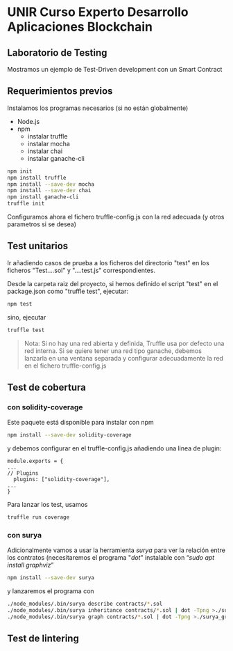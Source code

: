 # UNIR Curso Experto Desarrollo Aplicaciones Blockchain

## Laboratorio de Testing

Mostramos un ejemplo de Test-Driven development con un Smart Contract

## Requerimientos previos

Instalamos los programas necesarios (si no están globalmente)
- Node.js
- npm
  - instalar truffle
  - instalar mocha
  - instalar chai
  - instalar ganache-cli

```bash
npm init
npm install truffle
npm install --save-dev mocha
npm install --save-dev chai
npm install ganache-cli
truffle init
```

Configuramos ahora el fichero truffle-config.js con la red adecuada (y otros parametros si se desea)


## Test unitarios

Ir añadiendo casos de prueba a los ficheros del directorio "test" en los ficheros "Test....sol" y "....test.js" correspondientes.

Desde la carpeta raiz del proyecto, si hemos definido el script "test" en el package.json como "truffle test", ejecutar:

```bash
npm test
```

sino, ejecutar

```bash
truffle test
```

>Nota: Si no hay una red abierta y definida, Truffle usa por defecto una red interna. Si se quiere tener una red tipo ganache, debemos lanzarla en una ventana separada y configurar adecuadamente la red en el fichero truffle-config.js

## Test de cobertura

### con solidity-coverage

Este paquete está disponible para instalar con npm

```bash
npm install --save-dev solidity-coverage
```

y debemos configurar en el truffle-config.js añadiendo una linea de plugin:

```
module.exports = {
...
// Plugins
  plugins: ["solidity-coverage"],
...
}
```

Para lanzar los test, usamos 

```bash
truffle run coverage
```

### con surya

Adicionalmente vamos a usar la herramienta *surya* para ver la relación entre los contratos (necesitaremos el programa "*dot*" instalable con “*sudo apt install graphviz*”

```bash
npm install --save-dev surya
```


y lanzaremos el programa con

```bash
./node_modules/.bin/surya describe contracts/*.sol
./node_modules/.bin/surya inheritance contracts/*.sol | dot -Tpng >./surya_inheritance
./node_modules/.bin/surya graph contracts/*.sol | dot -Tpng >./surya_graph
```



## Test de lintering

